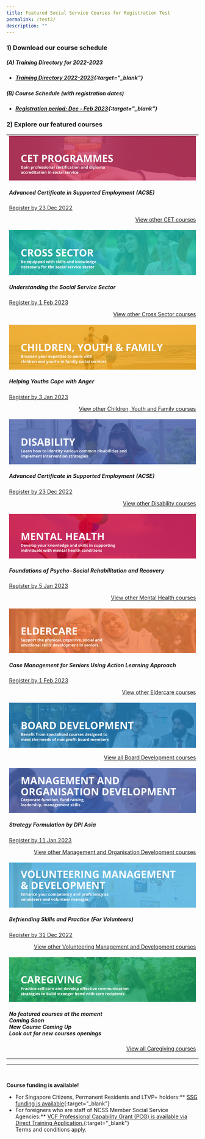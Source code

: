 ```yaml
---
title: Featured Social Service Courses for Registration Test
permalink: /test2/
description: ""
---
```

### 1) Download our course schedule

##### **(A) Training Directory for 2022-2023**
* ##### [Training Directory 2022-2023](/files/Files%20for%20Learners/FY22-Training-Directory-updated-1Sept22.pdf){:target="_blank"} 

##### **(B) Course Schedule (with registration dates)** <br>
* ##### [Registration period: Dec - Feb 2023](/files/Files%20for%20Learners/Monthly%20Featured%20Courses%20-%20Dec%20to%20Mar%202023.pdf){:target="_blank"}


### 2) Explore our featured courses

<table>
	<tbody><tr> <td><img src="/images/training/cet-v2.png" alt="Continuing Education & Training (CET) Courses"><h5>Advanced Certificate in Supported Employment (ACSE)</h5><a href="https://iltms.ssi.gov.sg/registration/#/Course?coursecode=SDIS8" target="_blank">Register by 23 Dec 2022</a><p></p><p style="text-align: right;"><a href="https://www.ssi.gov.sg/training/cet/" target="_blank">View other CET courses</a></p></td>
		
</tr><tr> <td><img src="/images/training/cross-sector-v2.png" alt="Counselling, Motivational Interviewing & Behaviour Therapy Courses"><h5>Understanding the Social Service Sector</h5><a href="https://iltms.ssi.gov.sg/registration/#/Course?coursecode=SCET6-M" target="_blank">Register by 1 Feb 2023</a><p></p><p style="text-align: right;"><a href="https://www.ssi.gov.sg/training/cross-sector/" target="_blank">View other Cross Sector courses</a></p></td>
		
</tr><tr> <td><img src="/images/training/cyf-v2.png" alt="Children & Youth Development, Family Therapy / Family Violence Courses: Equip volunteers with skills to work with children, youth and families."><h5>Helping Youths Cope with Anger</h5><a href="https://iltms.ssi.gov.sg/registration/#/Course?coursecode=SCYF5158" target="_blank">Register by 3 Jan 2023</a><p></p><p style="text-align: right;"><a href="https://www.ssi.gov.sg/training/cyandf/" target="_blank">View other Children, Youth and Family courses</a></p></td>

</tr><tr> <td><img src="/images/training/disability-v2.png" alt="Disability Care / Special Needs Courses"><h5>Advanced Certificate in Supported Employment (ACSE)</h5><a href="https://iltms.ssi.gov.sg/registration/#/Course?coursecode=SDIS8" target="_blank">Register by 23 Dec 2022</a><p></p><p style="text-align: right;"><a href="https://www.ssi.gov.sg/training/disability/" target="_blank">View other Disability courses</a></p></td>

</tr><tr> <td><img src="/images/training/mental-health-v2.png" alt="Mental Health Conditions & Recovery Courses"><h5>Foundations of Psycho-Social Rehabilitation and Recovery</h5><a href="https://iltms.ssi.gov.sg/registration/#/Course?coursecode=SMTH387" target="_blank">Register by 5 Jan 2023</a><p></p><p style="text-align: right;"><a href="https://www.ssi.gov.sg/training/mental-health" target="_blank">View other Mental Health courses</a></p></td>

</tr><tr> <td><img src="/images/training/eldercare-v2.png" alt="Caring and communicating with dementia and senior persons courses"><h5>Case Management for Seniors Using Action Learning Approach</h5><a href="https://iltms.ssi.gov.sg/registration/#/Course?coursecode=SECH5364/" target="_blank">Register by 1 Feb 2023</a><p></p><p style="text-align: right;"><a href="https://www.ssi.gov.sg/training/eldercare/" target="_blank">View other Eldercare courses</a></p></td>

</tr><tr> <td><img src="/images/training/board-v2.png" alt="Board Development Courses"><p></p><p style="text-align: right;"><a href="https://www.ssi.gov.sg/training/eldercare/" target="_blank">View all Board Development courses</a></p></td>
	
</tr><tr> <td><img src="/images/training/mod-v2.png" alt="Social Service / Nonprofit Leadership and Management Training Course"><h5>Strategy Formulation by DPI Asia</h5><a href="https://www.dpi-asia.com/post/agility-is-strategy-outdated" target="_blank">Register by 11 Jan 2023</a><p></p><p style="text-align: right;"><a href="https://www.ssi.gov.sg/training/management-and-organisation-development/" target="_blank">View other Management and Organisation Development courses</a></p></td>

</tr><tr> <td><img src="/images/training/volunteer-v2.png" alt="Equip volunteers with knowledge, develop volunteer management capabilities"><h5>Befriending Skills and Practice (For Volunteers)</h5><a href="https://iltms.ssi.gov.sg/registration/#/Course?coursecode=SVDM5311" target="_blank">Register by 31 Dec 2022</a><p></p><p style="text-align: right;"><a href="https://www.ssi.gov.sg/training/volunteer-development-and-management/" target="_blank">View other Volunteering Management and Development courses</a></p></td>

</tr><tr> <td><img src="/images/training/caregiving-v2.png" alt="Caregiver Training Courses"><h5>No featured courses at the moment<br>Coming Soon<br>New Course Coming Up<br>Look out for new courses openings<br></h5><p style="text-align: right;"><a href="https://www.ssi.gov.sg/training/caregiving/" target="_blank">View all Caregiving courses</a></p></td>
	</tr></tbody></table>

--- 
<br>


**Course funding is available!**
* For Singapore Citizens, Permanent Residents and LTVP+ holders:** [SSG funding is available](https://www.ssg-wsg.gov.sg/individuals/training-grants-incentives.html){:target="_blank"}  
* For foreigners who are staff of NCSS Member Social Service Agencies:** [VCF Professional Capability Grant (PCG) is available via Direct Training Application.](https://www.ncss.gov.sg/grants-search/detail-page/VCFProfessionalCapabilityGrant-LocalTraining){:target="_blank"} <br>
Terms and conditions apply.